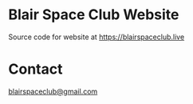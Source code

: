 # Blair Space Club Website

Source code for website at https://blairspaceclub.live

# Contact

blairspaceclub@gmail.com